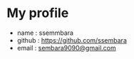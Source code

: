 # My profile
* name 	 : ssemmbara
* github : https://github.com/ssembara
* email  : sembara9090@gmail.com
